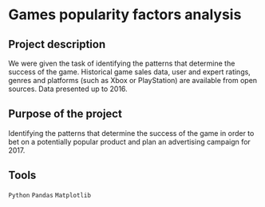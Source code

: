 # Games popularity factors analysis

## Project description
We were given the task of identifying the patterns that determine the success of the game. Historical game sales data, user and expert ratings, genres and platforms (such as Xbox or PlayStation) are available from open sources. Data presented up to 2016. 

## Purpose of the project
Identifying the patterns that determine the success of the game in order to bet on a potentially popular product and plan an advertising campaign for 2017.

## Tools
`Python` `Pandas` `Matplotlib`
